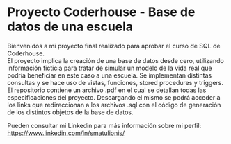 # Proyecto Coderhouse - Base de datos de una escuela

Bienvenidos a mi proyecto final realizado para aprobar el curso de SQL de Coderhouse.<br> 
El proyecto implica la creación de una base de datos desde cero, utilizando información ficticia para tratar de simular un modelo de la vida real que podría beneficiar en este caso a una escuela. Se implementan distintas consultas y se hace uso de vistas, funciones, stored procedures y triggers.<br>
El repositorio contiene un archivo .pdf en el cual se detallan todas las especificaciones del proyecto. Descargando el mismo se podrá acceder a los links que redireccionan a los archivos .sql con el código de generación de los distintos objetos de la base de datos.

Pueden consultar mi Linkedin para más información sobre mi perfil:<br>
https://www.linkedin.com/in/smatulionis/
